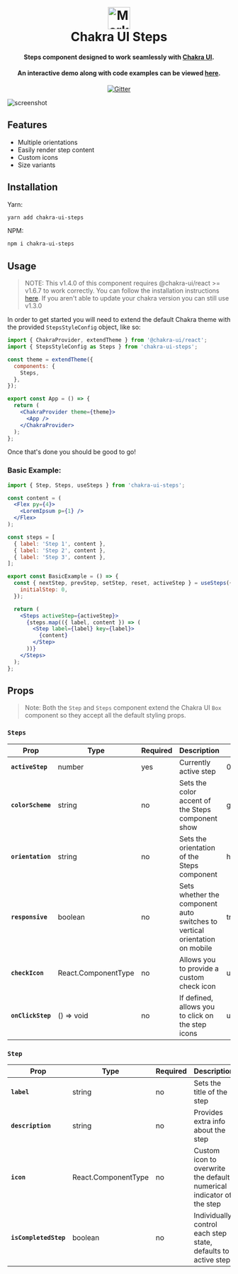 <h1 align="center" style="font-weight: bold;">
  <br>
  <a href="https://jeanverster.github.io/chakra-ui-steps-site">
  <img src="https://i.imgur.com/EMykZb3.png" alt="Markdownify" width="50">
  </a>
  <br />
  Chakra UI Steps
  <br>
</h1>

<h4 align="center">Steps component designed to work seamlessly with <a href="https://chakra-ui.com/" target="_blank">Chakra UI</a>.</h4>

<h4 align="center">An interactive demo along with code examples can be viewed <a href="https://jeanverster.github.io/chakra-ui-steps-site/" target="_blank">here</a>.</h4>

<p align="center">
  <a href="https://badge.fury.io/js/chakra-ui-steps">
    <img src="https://badge.fury.io/js/chakra-ui-steps.svg"
         alt="Gitter">
  </a>
</p>

![screenshot](https://i.imgur.com/B9zbJEa.gif)

## Features

- Multiple orientations
- Easily render step content
- Custom icons
- Size variants

## Installation

Yarn:

```bash
yarn add chakra-ui-steps
```

NPM:

```bash
npm i chakra-ui-steps
```

## Usage

> NOTE: This v1.4.0 of this component requires @chakra-ui/react >= v1.6.7 to work correctly. You can follow the installation instructions <a href="https://chakra-ui.com/docs/getting-started" target="_blank">here</a>. If you aren't able to update your chakra version you can still use v1.3.0

In order to get started you will need to extend the default Chakra theme with the provided `StepsStyleConfig` object, like so:

```jsx
import { ChakraProvider, extendTheme } from '@chakra-ui/react';
import { StepsStyleConfig as Steps } from 'chakra-ui-steps';

const theme = extendTheme({
  components: {
    Steps,
  },
});

export const App = () => {
  return (
    <ChakraProvider theme={theme}>
      <App />
    </ChakraProvider>
  );
};
```

Once that's done you should be good to go!

### Basic Example:

```jsx
import { Step, Steps, useSteps } from 'chakra-ui-steps';

const content = (
  <Flex py={4}>
    <LoremIpsum p={1} />
  </Flex>
);

const steps = [
  { label: 'Step 1', content },
  { label: 'Step 2', content },
  { label: 'Step 3', content },
];

export const BasicExample = () => {
  const { nextStep, prevStep, setStep, reset, activeStep } = useSteps({
    initialStep: 0,
  });

  return (
    <Steps activeStep={activeStep}>
      {steps.map(({ label, content }) => (
        <Step label={label} key={label}>
          {content}
        </Step>
      ))}
    </Steps>
  );
};
```

## Props

> Note: Both the `Step` and `Steps` component extend the Chakra UI `Box` component so they accept all the default styling props.

### `Steps`

| Prop              | Type                | Required | Description                                                                | Default    |
| ----------------- | ------------------- | -------- | -------------------------------------------------------------------------- | ---------- |
| **`activeStep`**  | number              | yes      | Currently active step                                                      | 0          |
| **`colorScheme`** | string              | no       | Sets the color accent of the Steps component show                          | green      |
| **`orientation`** | string              | no       | Sets the orientation of the Steps component                                | horizontal |
| **`responsive`**  | boolean             | no       | Sets whether the component auto switches to vertical orientation on mobile | true       |
| **`checkIcon`**   | React.ComponentType | no       | Allows you to provide a custom check icon                                  | undefined  |
| **`onClickStep`** | () => void          | no       | If defined, allows you to click on the step icons                          | undefined  |

### `Step`

| Prop                  | Type                | Required | Description                                                          | Default   |
| --------------------- | ------------------- | -------- | -------------------------------------------------------------------- | --------- |
| **`label`**           | string              | no       | Sets the title of the step                                           | ''        |
| **`description`**     | string              | no       | Provides extra info about the step                                   | ''        |
| **`icon`**            | React.ComponentType | no       | Custom icon to overwrite the default numerical indicator of the step | undefined |
| **`isCompletedStep`** | boolean             | no       | Individually control each step state, defaults to active step        | undefined |
